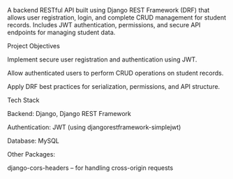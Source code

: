 A backend RESTful API built using Django REST Framework (DRF) that allows user registration, login, and complete CRUD management for student records.
Includes JWT authentication, permissions, and secure API endpoints for managing student data.


Project Objectives

Implement secure user registration and authentication using JWT.

Allow authenticated users to perform CRUD operations on student records.

Apply DRF best practices for serialization, permissions, and API structure.



Tech Stack

Backend: Django, Django REST Framework

Authentication: JWT (using djangorestframework-simplejwt)

Database: MySQL

Other Packages:

django-cors-headers – for handling cross-origin requests

